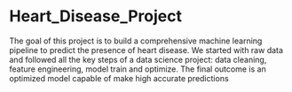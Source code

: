 # Heart_Disease_Project
The goal of this project is to build a comprehensive machine learning pipeline to predict the presence of heart disease. We started with raw data and followed all the key steps of a data science project: data cleaning, feature engineering, model train and  optimize. The final outcome is an optimized model capable of make high accurate predictions
